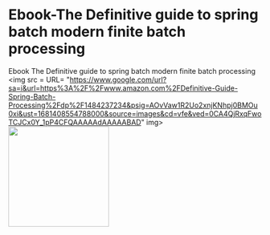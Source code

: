 # Ebook-The Definitive guide to spring batch modern finite batch processing
Ebook The Definitive guide to spring batch modern finite batch processing
<img src = URL= "https://www.google.com/url?sa=i&url=https%3A%2F%2Fwww.amazon.com%2FDefinitive-Guide-Spring-Batch-Processing%2Fdp%2F1484237234&psig=AOvVaw1R2Uo2xnjKNhpj0BMOu0xi&ust=1681408554788000&source=images&cd=vfe&ved=0CA4QjRxqFwoTCJCx0Y_1pP4CFQAAAAAdAAAAABAD" img>
  <a href="url"><img src="https://www.google.com/url?sa=i&url=https%3A%2F%2Fwww.amazon.com%2FDefinitive-Guide-Spring-Batch-Processing%2Fdp%2F1484237234&psig=AOvVaw1R2Uo2xnjKNhpj0BMOu0xi&ust=1681408554788000&source=images&cd=vfe&ved=0CA4QjRxqFwoTCJCx0Y_1pP4CFQAAAAAdAAAAABAD"  height="auto" width="200"></a>
